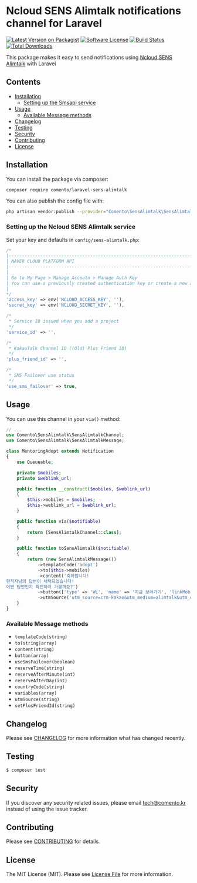 # Ncloud SENS Alimtalk notifications channel for Laravel

[![Latest Version on Packagist](https://img.shields.io/packagist/v/comento/laravel-sens-alimtalk?style=flat-square)](https://packagist.org/packages/comento/laravel-sens-alimtalk)
[![Software License](https://img.shields.io/badge/license-MIT-brightgreen.svg?style=flat-square)](LICENSE.md)
[![Build Status](https://travis-ci.org/comento/laravel-sens-alimtalk.svg?branch=master)](https://travis-ci.org/comento/laravel-sens-alimtalk)
[![Total Downloads](https://img.shields.io/packagist/dt/comento/laravel-sens-alimtalk.svg?style=flat-square)](https://packagist.org/packages/comento/laravel-sens-alimtalk)

This package makes it easy to send notifications using [Ncloud SENS Alimtalk](https://docs.ncloud.com/ko/sens/sens-1-5.html) with Laravel

## Contents

- [Installation](#installation)
    - [Setting up the Smsapi service](#setting-up-the-smsapi-service)
- [Usage](#usage)
    - [Available Message methods](#available-message-methods)
- [Changelog](#changelog)
- [Testing](#testing)
- [Security](#security)
- [Contributing](#contributing)
- [License](#license)


## Installation

You can install the package via composer:

```bash
composer require comento/laravel-sens-alimtalk
```

You can also publish the config file with:

```bash
php artisan vendor:publish --provider="Comento\SensAlimtalk\SensAlimtalkServiceProvider"
```

### Setting up the Ncloud SENS Alimtalk service

Set your key and defaults in `config/sens-alimtalk.php`:

```php
/*
|--------------------------------------------------------------------------
| NAVER CLOUD PLATFORM API
|--------------------------------------------------------------------------
|
| Go to My Page > Manage Accoutn > Manage Auth Key
| You can use a previously created authentication key or create a new api authentication key.
|
*/
'access_key' => env('NCLOUD_ACCESS_KEY', ''),
'secret_key' => env('NCLOUD_SECRET_KEY', ''),

/*
 * Service ID issued when you add a project
 */
'service_id' => '',

/*
 * KakaoTalk Channel ID ((Old) Plus Friend ID)
 */
'plus_friend_id' => '',

/*
 * SMS Failover use status
 */
'use_sms_failover' => true,
```

## Usage

You can use this channel in your `via()` method:

```php
// ...
use Comento\SensAlimtalk\SensAlimtalkChannel;
use Comento\SensAlimtalk\SensAlimtalkMessage;

class MentoringAdopt extends Notification
{
    use Queueable;

    private $mobiles;
    private $weblink_url;

    public function __construct($mobiles, $weblink_url)
    {
        $this->mobiles = $mobiles;
        $this->weblink_url = $weblink_url;
    }

    public function via($notifiable)
    {
        return [SensAlimtalkChannel::class];
    }

    public function toSensAlimtalk($notifiable)
    {
        return (new SensAlimtalkMessage())
            ->templateCode('adopt')
            ->to($this->mobiles)
            ->content('축하합니다!
현직자님의 답변이 채택되었습니다!
어떤 답변인지 확인하러 가볼까요?')
            ->button(['type' => 'WL', 'name' => '지금 보러가기', 'linkMobile' => $this->weblink_url, 'linkPc' => $this->weblink_url])
            ->utmSource('utm_source=crm-kakao&utm_medium=alimtalk&utm_campaign=mentoring-adopt&utm_term=지금 보러가기&utm_content=');
    }
}
```

### Available Message methods

* `templateCode(string)`
* `to(string|array)`
* `content(string)`
* `button(array)`
* `useSmsFailover(boolean)`
* `reserveTime(string)`
* `reserveAfterMinute(int)`
* `reserveAfterDay(int)`
* `countryCode(string)`
* `variables(array)`
* `utmSource(string)`
* `setPlusFriendId(string)`

## Changelog

Please see [CHANGELOG](CHANGELOG.md) for more information what has changed recently.

## Testing

``` bash
$ composer test
```

## Security

If you discover any security related issues, please email tech@comento.kr instead of using the issue tracker.

## Contributing

Please see [CONTRIBUTING](CONTRIBUTING.md) for details.

## License

The MIT License (MIT). Please see [License File](LICENSE.md) for more information.
